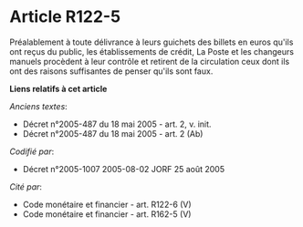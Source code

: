 # Article R122-5

Préalablement à toute délivrance à leurs guichets des billets en euros qu'ils ont reçus du public, les établissements de
crédit, La Poste et les changeurs manuels procèdent à leur contrôle et retirent de la circulation ceux dont ils ont des
raisons suffisantes de penser qu'ils sont faux.

**Liens relatifs à cet article**

_Anciens textes_:

  - Décret n°2005-487 du 18 mai 2005 - art. 2, v. init.
  - Décret n°2005-487 du 18 mai 2005 - art. 2 (Ab)

_Codifié par_:

  - Décret n°2005-1007 2005-08-02 JORF 25 août 2005

_Cité par_:

  - Code monétaire et financier - art. R122-6 (V)
  - Code monétaire et financier - art. R162-5 (V)
